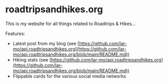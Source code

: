 # roadtripsandhikes.org

This is my website for all things related to Roadtrips & Hikes...

Features:
* Latest post from my blog (see [https://github.com/lar-mo/api.roadtripsandhikes.org](https://github.com/lar-mo/api.roadtripsandhikes.org/blob/main/README.md))
* Hiking stats (see [https://github.com/lar-mo/api.roadtripsandhikes.org](https://github.com/lar-mo/api.roadtripsandhikes.org/blob/main/README.md))
* Flippable cards for the various social media networks
